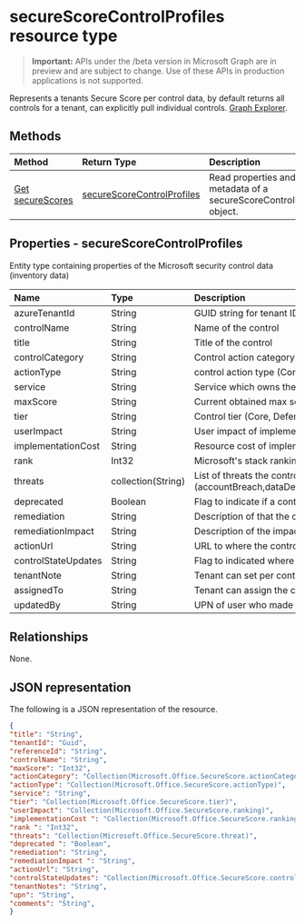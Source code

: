 # secureScoreControlProfiles resource type

> **Important:** APIs under the /beta version in Microsoft Graph are in preview and are subject to change. Use of these APIs in production applications is not supported.

Represents a tenants Secure Score per control data, by default returns all controls for a tenant, can explicitly pull individual controls. [Graph Explorer](https://developer.microsoft.com/en-us/graph/graph-explorer).


## Methods

| Method   | Return Type|Description|
|:---------------|:--------|:----------|
|[Get secureScores](../api/get_secureScoreControlProfiles.md) | [secureScoreControlProfiles](secureScoreControlProfiles.md) |Read properties and metadata of a secureScoreControlProfiles object.|


## Properties - secureScoreControlProfiles
Entity type containing properties of the Microsoft security control data (inventory data)

|Name |Type |Description |
|:--|:--|:--|
|	azureTenantId	|	String	|	GUID string for tenant ID	|
|	controlName	|	String	|	Name of the control
|	title	|	String	|	Title of the control	|
|	controlCategory	|	String	|	Control action category (Account, Data, Device, Apps, Infrastructure)	|
|	actionType	|	String	|	control action type (Config, Review, Behavior)	|
|	service	|	String	|	Service which owns the control (Exchange, Sharepoint, Azure AAD etc)	|
|	maxScore |	String	|	Current obtained max score on specified date	|
|	tier |	String	|	Control tier (Core, Defense in Depth, Advanced)	|
|	userImpact |	String	| User impact of implementing control (low, moderate, high)	|
|	implementationCost |	String	|	Resource cost of implemmentating control (low, moderate, high)	|
|	rank |	Int32	|	Microsoft's stack ranking of control	|
|	threats |	collection(String)	|	List of threats the control mitigates (accountBreach,dataDeletion,dataExfiltration,dataSpillage,elevationOfPrivilege,maliciousInsider,passwordCracking,phishingOrWhaling,spoofing)	|
|	deprecated |	Boolean	|	Flag to indicate if a control is depreciated	|
|	remediation |	String	|	Description of that the control will help remediate |
|	remediationImpact |	String	|	Description of the impact on users of the remediation |
|	actionUrl |	String	|	URL to where the control can be actioned |
|	controlStateUpdates |	String	|	Flag to indicated where the tenant has marked a control (ignore, thirdParty, reviewed) (supports [update](../api/secureScoreControlProfiles_update.md)) |
|	tenantNote |	String	|	Tenant can set per control comments (supports [update](../api/secureScoreControlProfiles_update.md)) |
|	assignedTo |	String	|	Tenant can assign the control to a individual (supports [update](../api/secureScoreControlProfiles_update.md)) |
|	updatedBy |	String	|	UPN of user who made changes to a Controls state |

## Relationships

None.

## JSON representation

The following is a JSON representation of the resource.

<!-- {
  "blockType": "resource",
  "optionalProperties": [

  ],
  "@odata.type": "microsoft.graph.secureScores"
}-->

```json
{
"title": "String", 
"tenantId": "Guid", 
"referenceId": "String", 
"controlName": "String", 
"maxScore": "Int32",
"actionCategory": "Collection(Microsoft.Office.SecureScore.actionCategory)",
"actionType": "Collection(Microsoft.Office.SecureScore.actionType)",
"service": "String",
"tier": "Collection(Microsoft.Office.SecureScore.tier)",
"userImpact": "Collection(Microsoft.Office.SecureScore.ranking)",
"implementationCost ": "Collection(Microsoft.Office.SecureScore.ranking)",
"rank ": "Int32",
"threats": "Collection(Microsoft.Office.SecureScore.threat)",
"deprecated ": "Boolean",
"remediation": "String",
"remediationImpact ": "String",
"actionUrl": "String",
"controlStateUpdates": "Collection(Microsoft.Office.SecureScore.controlStateUpdates)",
"tenantNotes": "String",
"upn": "String",
"comments": "String",
}


```


<!-- {
  "type": "#page.annotation",
  "description": "secureScoreControlProfiles resource",
  "keywords": "",
  "section": "documentation",
  "tocPath": ""
}-->
